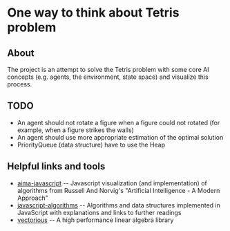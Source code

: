 # One way to think about Tetris problem

## About
The project is an attempt to solve the Tetris problem with some core AI concepts 
(e.g. agents, the environment, state space) and visualize this process.

## TODO
+ An agent should not rotate a figure when a figure could not rotated (for example, when a figure strikes the walls)
+ An agent should use more appropriate estimation of the optimal solution
+ PriorityQueue (data structure) have to use the Heap

## Helpful links and tools
+ [aima-javascript](https://github.com/aimacode/aima-javascript) -- Javascript visualization (and implementation) of algorithms from Russell And Norvig's "Artificial Intelligence - A Modern Approach"
+ [javascript-algorithms](https://github.com/trekhleb/javascript-algorithms) -- Algorithms and data structures implemented in JavaScript with explanations and links to further readings
+ [vectorious](https://github.com/mateogianolio/vectorious) -- A high performance linear algebra library
